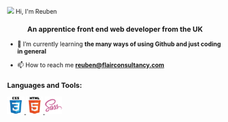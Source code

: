 
<img src="https://media.giphy.com/media/hvRJCLFzcasrR4ia7z/giphy.gif" width="30px">  Hi, I'm Reuben
<h3 align="center">An apprentice front end web developer from the UK</h3>

- 🌱 I’m currently learning **the many ways of using Github and just coding in general**

- 📫 How to reach me **reuben@flairconsultancy.com**

<p align="left">
</p>

<h3 align="left">Languages and Tools:</h3>
<p align="left"> <a href="https://www.w3schools.com/css/" target="_blank" rel="noreferrer"> <img src="https://raw.githubusercontent.com/devicons/devicon/master/icons/css3/css3-original-wordmark.svg" alt="css3" width="40" height="40"/> </a> <a href="https://www.w3.org/html/" target="_blank" rel="noreferrer"> <img src="https://raw.githubusercontent.com/devicons/devicon/master/icons/html5/html5-original-wordmark.svg" alt="html5" width="40" height="40"/> </a> <a href="https://sass-lang.com" target="_blank" rel="noreferrer"> <img src="https://raw.githubusercontent.com/devicons/devicon/master/icons/sass/sass-original.svg" alt="sass" width="40" height="40"/> </a> </p>

